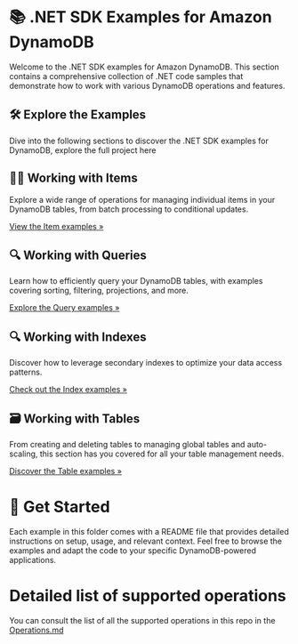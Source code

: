 # 📚 .NET SDK Examples for Amazon DynamoDB

Welcome to the .NET SDK examples for Amazon DynamoDB. This section contains a comprehensive collection of .NET code samples that demonstrate how to work with various DynamoDB operations and features.

## 🛠️ Explore the Examples

Dive into the following sections to discover the .NET SDK examples for DynamoDB, explore the full project here

## 👨‍💻 Working with Items

Explore a wide range of operations for managing individual items in your DynamoDB tables, from batch processing to conditional updates.

[View the Item examples »](./sdk_v2/WorkingWithItems/)

## 🔍 Working with Queries

Learn how to efficiently query your DynamoDB tables, with examples covering sorting, filtering, projections, and more.

[Explore the Query examples »](./sdk_v2/WorkingWithQueries)

## 🔍 Working with Indexes

Discover how to leverage secondary indexes to optimize your data access patterns.

[Check out the Index examples »](./sdk_v2/WorkingWithIndexes)

## 🗃️ Working with Tables

From creating and deleting tables to managing global tables and auto-scaling, this section has you covered for all your table management needs.

[Discover the Table examples »](./sdk_v2/WorkingWithTables)

# 🚀 Get Started

Each example in this folder comes with a README file that provides detailed instructions on setup, usage, and relevant context. Feel free to browse the examples and adapt the code to your specific DynamoDB-powered applications.

# Detailed list of supported operations

<!-- TODO: Create issue to Sync the operations with the code -->

You can consult the list of all the supported operations in this repo in the [Operations.md](./Operations.md)
